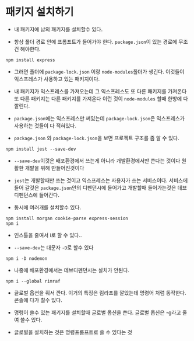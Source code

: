 # 패키지 설치하기

- 내 패키지에 남의 패키지를 설치할수 있다.

- 항상 폴더 경로 안에 프롬프트가 들어가야 한다. `package.json`이 있는 경로에 무조건 해야한다.

```
npm install express 
```

- 그러면 폴더에 `package-lock.json` 이랑 `node-modules`폴더가 생긴다. 이것들이 익스프레스가 사용하고 있는 패키지이다. 

- 내 패키지가 익스프레스를 가져오는데 그 익스프레스도 또 다른 패키지를 가져온다 또 다른 패키지는 다른 패키지를 가져온다 이런 것이 `node-modules` 할때 한방에 다 깔린다. 

- `package.json`에는 익스프레스만 써있는데 `package-lock.json`은 익스프레스가 사용하는 것들이 다 적혀있다. 

- `package.json` 와 `package-lock.json`을 보면 프로젝트 구조를 좀 알 수 있다.

```
npm install jest --save-dev 
```

- `--save-dev`이것은 배포환경에서 쓰는게 아니라 개발환경에서만 쓴다는 것이다 원활한 개발을 위해 만들어진것이다

- `jest`는 개발할때만 쓰는 것이고 익스프레스는 사용자가 쓰는 서비스이다. 서비스에 들어 갈것은 `package.json`안의 디펜던시에 들어가고 개발할때 들어가는것은 데브디펜던스에 들어간다.

- 동시에 여러개를 설치할수 있다. 

```
npm install morgan cookie-parse express-session
npm i 
```

- 인스톨을 줄여서 i로 할 수 있다..

- `--save-dev`는 대문자 `-D`로 할수 있다

```
npm i -D nodemon 
```

- 나중에 배포환경에서는 데브디펜던시는 설치가 안된다.

```
npm i --global rimraf 
```

- 글로벌 옵션을 줘서 깐다. 이거의 특징은 림라프를 깔았는데 명령어 처럼 동작한다. 콘솔에 다가 칠수 있다. 

- 명령어 쓸수 있는 패키지를 설치할때 글로벌 옵션을 쓴다. 글로벌 옵션은 -g라고 줄여 쓸수 있다.

- 글로벌을 설치하는 것은 명령프롬프트로 쓸 수 있다는 것 

